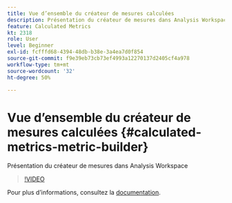 ```yaml
---
title: Vue d’ensemble du créateur de mesures calculées
description: Présentation du créateur de mesures dans Analysis Workspace
feature: Calculated Metrics
kt: 2318
role: User
level: Beginner
exl-id: fcfffd68-4394-48db-b38e-3a4ea7d0f854
source-git-commit: f9e39eb73cb73ef4993a12270137d2405cf4a978
workflow-type: tm+mt
source-wordcount: '32'
ht-degree: 50%

---
```


# Vue d’ensemble du créateur de mesures calculées {#calculated-metrics-metric-builder}

Présentation du créateur de mesures dans Analysis Workspace

>[!VIDEO](https://video.tv.adobe.com/v/37939/?quality=12&learn=on&captions=fre_fr)

Pour plus dʼinformations, consultez la [documentation](https://experienceleague.adobe.com/docs/analytics/components/calculated-metrics/calcmetric-workflow/cm-build-metrics.html?lang=fr).
